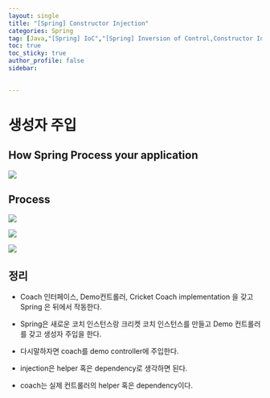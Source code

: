 ```yaml
---
layout: single
title: "[Spring] Constructor Injection"
categories: Spring
tag: [Java,"[Spring] IoC","[Spring] Inversion of Control,Constructor Injection"]
toc: true
toc_sticky: true
author_profile: false
sidebar:
  

---
```


# 생성자 주입

## How Spring Process your application

![](https://i.imgur.com/tgtXouK.png)


## Process

![](https://i.imgur.com/SXulJYY.png)

![](https://i.imgur.com/Ntiwvkk.png)

![](https://i.imgur.com/LBzytSD.png)


## 정리

- Coach 인터페이스, Demo컨트롤러, Cricket Coach implementation 을 갖고 Spring 은 뒤에서 작동한다.

- Spring은 새로운 코치 인스턴스랑 크리켓 코치 인스턴스를 만들고 Demo 컨트롤러를 갖고 생성자 주입을 한다.

- 다시말하자면 coach를 demo controller에 주입한다.

- injection은 helper 혹은 dependency로 생각하면 된다.

- coach는 실제 컨트롤러의 helper 혹은 dependency이다.
